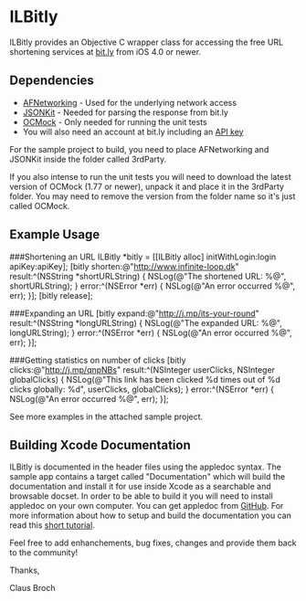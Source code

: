 # ILBitly

ILBitly provides an Objective C wrapper class for accessing the free URL shortening services at [bit.ly](http://www.bitly.com) from iOS 4.0 or newer.

## Dependencies

- [AFNetworking](https://github.com/gowalla/AFNetworking) - Used for the underlying network access
- [JSONKit](https://github.com/johnezang/JSONKit) - Needed for parsing the response from bit.ly
- [OCMock](http://ocmock.org) - Only needed for running the unit tests
- You will also need an account at bit.ly including an [API key](http://bitly.com/a/your_api_key)

For the sample project to build, you need to place AFNetworking and JSONKit inside the folder called 3rdParty.

If you also intense to run the unit tests you will need to download the latest version of OCMock (1.77 or newer), unpack it and place it in the 3rdParty folder. You may need to remove the version from the folder name so it's just called OCMock.

## Example Usage
###Shortening an URL
	ILBitly *bitly = [[ILBitly alloc] initWithLogin:login apiKey:apiKey];
	[bitly shorten:@"http://www.infinite-loop.dk" result:^(NSString *shortURLString) {
		NSLog(@"The shortened URL: %@", shortURLString);
	} error:^(NSError *err) {
		NSLog(@"An error occurred %@", err);
	}];
	[bitly release];

###Expanding an URL
	[bitly expand:@"http://j.mp/its-your-round" result:^(NSString *longURLString) {
		NSLog(@"The expanded URL: %@", longURLString);
	} error:^(NSError *err) {
		NSLog(@"An error occurred %@", err);
	}];

###Getting statistics on number of clicks
	[bitly clicks:@"http://j.mp/qnpNBs" result:^(NSInteger userClicks, NSInteger globalClicks) {
		NSLog(@"This link has been clicked %d times out of %d clicks globally: %d", userClicks, globalClicks);
	} error:^(NSError *err) {
		NSLog(@"An error occurred %@", err);
	}];


See more examples in the attached sample project.

## Building Xcode Documentation

ILBitly is documented in the header files using the appledoc syntax. The sample app contains a target called "Documentation" which will build the documentation and install it for use inside Xcode as a searchable and browsable docset.
In order to be able to build it you will need to install appledoc on your own computer. You can get appledoc from [GitHub](https://github.com/tomaz/appledoc).
For more information about how to setup and build the documentation you can read this [short tutorial](http://wp.me/p1xKtH-52).

Feel free to add enhanchements, bug fixes, changes and provide them back to the community!


Thanks,

Claus Broch

